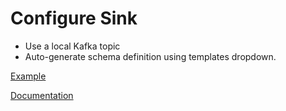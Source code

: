# Configure Sink

- Use a local Kafka topic
- Auto-generate schema definition using templates dropdown.

[Example]()

[Documentation]()
